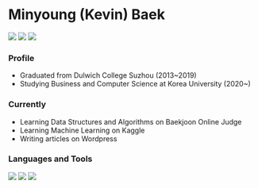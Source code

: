 <h1>Minyoung (Kevin) Baek</h1>

<img src="https://img.shields.io/badge/kevinmy100-E4405F?style=flat-square&logo=Instagram&logoColor=white"/></a>
<img src="https://img.shields.io/badge/kevinbaek01@gmail.com-EA4335?style=flat-square&logo=Gmail&logoColor=white"/></a>
<img src="https://img.shields.io/badge/kevinthespace.wordpress.com-21759B?style=flat-square&logo=WordPress&logoColor=white"/></a>

<h3> Profile </h3>
    <ul>
        <li> Graduated from Dulwich College Suzhou (2013~2019) </li>
        <li> Studying Business and Computer Science at Korea University (2020~) </li>
    </ul>

<h3> Currently </h3>
    <ul>
        <li> Learning Data Structures and Algorithms on Baekjoon Online Judge </li>
        <li> Learning Machine Learning on Kaggle </li>
        <li> Writing articles on Wordpress </li>
    </ul>

<h3> Languages and Tools </h3>

<p>
    <img src="https://img.shields.io/badge/Python-3766AB?style=flat-square&logo=Python&logoColor=white"/></a>
    <img src="https://img.shields.io/badge/C-A8B9CC?style=flat-square&logo=C&logoColor=white"/></a>
    <img src="https://img.shields.io/badge/TensorFlow-FF6F00?style=flat-square&logo=tensorflow&logoColor=white"/></a>
